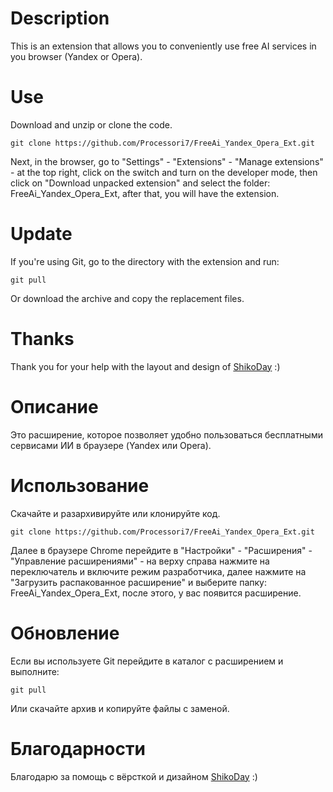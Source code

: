 # Description
This is an extension that allows you to conveniently use free AI services in you browser (Yandex or Opera).

# Use

Download and unzip or clone the code.
```
git clone https://github.com/Processori7/FreeAi_Yandex_Opera_Ext.git
```
Next, in the browser, go to "Settings" - "Extensions" - "Manage extensions" - at the top right, click on the switch and turn on the developer mode, then click on "Download unpacked extension" and select the folder: FreeAi_Yandex_Opera_Ext, after that, you will have the extension.

# Update

If you're using Git, go to the directory with the extension and run:
```
git pull
```
Or download the archive and copy the replacement files.  

# Thanks  
Thank you for your help with the layout and design of [ShikoDay](https://github.com/ShikoDay) :)  

# Описание 
Это расширение, которое позволяет удобно пользоваться бесплатными сервисами ИИ в браузере (Yandex или Opera). 

# Использование 

Скачайте и разархивируйте или клонируйте код. 
```
git clone https://github.com/Processori7/FreeAi_Yandex_Opera_Ext.git
```
Далее в браузере Chrome перейдите в "Настройки" - "Расширения" - "Управление расширениями" - на верху справа нажмите на переключатель и включите режим разработчика, далее нажмите на "Загрузить распакованное расширение" и выберите папку: FreeAi_Yandex_Opera_Ext, после этого, у вас появится расширение.

# Обновление

Если вы используете Git перейдите в каталог с расширением и выполните:
```
git pull
```
Или скачайте архив и копируйте файлы с заменой.  

# Благодарности  
Благодарю за помощь с вёрсткой и дизайном [ShikoDay](https://github.com/ShikoDay) :)